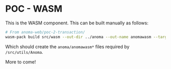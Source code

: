 # POC - WASM

This is the WASM component. This can be built manually as follows:

```bash
# From anoma-web/poc-2-transaction/
wasm-pack build src/wasm --out-dir ../anoma --out-name anomawasm --target web
```

Which should create the `anoma/anomawasm*` files required by `/src/utils/Anoma`.

More to come!
